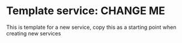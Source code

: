 # Template service: CHANGE ME

This is template for a new service, copy this as a starting point when creating new services